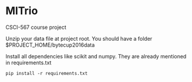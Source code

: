 # MlTrio
CSCI-567 course project

Unzip your data file at project root. You should have a folder $PROJECT_HOME/bytecup2016data

Install all dependencies like scikit and numpy. They are already mentioned in requirements.txt
```
pip install -r requirements.txt
```